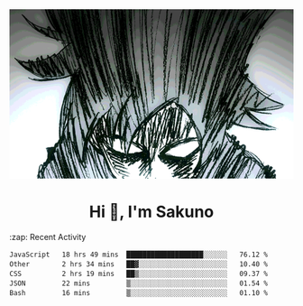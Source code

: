 <body>
<h1 align="center"></h1>
<br>
<div align="center">
<img width="auto" height="300" src="Img/mobFreakoutLonger.gif"/>
</div>
</div>
<h1 align="center">Hi 👋, I'm Sakuno</h1>
:zap: Recent Activity

<!--START_SECTION:waka-->

```txt
JavaScript   18 hrs 49 mins  ███████████████████░░░░░░   76.12 %
Other        2 hrs 34 mins   ██▓░░░░░░░░░░░░░░░░░░░░░░   10.40 %
CSS          2 hrs 19 mins   ██▒░░░░░░░░░░░░░░░░░░░░░░   09.37 %
JSON         22 mins         ▒░░░░░░░░░░░░░░░░░░░░░░░░   01.54 %
Bash         16 mins         ▒░░░░░░░░░░░░░░░░░░░░░░░░   01.10 %
```

<!--END_SECTION:waka-->
